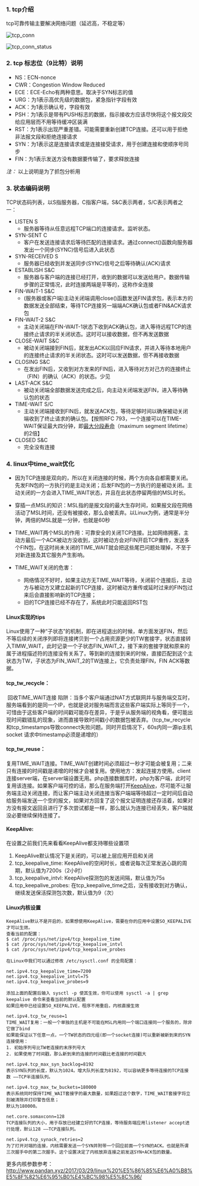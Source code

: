 ### 1. tcp介绍
tcp可靠传输主要解决网络问题（延迟高，不稳定等）

![tcp_conn](../images/tcp_conn.png)

![tcp_conn_status](../images/tcp_conn_status.png)

### 2. tcp 标志位（9比特）说明
- NS：ECN-nonce
- CWR：Congestion Window Reduced
- ECE：ECE-Echo有两种意思。取决于SYN标志的值
- URG：为1表示高优先级的数据包，紧急指针字段有效
- ACK：为1表示确认号，字段有效
- PSH：为1表示是带有PUSH标志的数据，指示接收方应该尽快将这个报文段交给应用层而不用等待缓冲区装满
- RST：为1表示出现严重差错。可能需要重新创建TCP连接。还可以用于拒绝非法报文段和拒绝连接请求
- SYN：为1表示这是连接请求或是连接接受请求，用于创建连接和使顺序号同步
- FIN：为1表示发送方没有数据要传输了，要求释放连接

*注：* 以上说明是为了抓包分析用

### 3. 状态编码说明
TCP状态码列表，以S指服务器，C指客户端，S&C表示两者，S/C表示两者之一：

- LISTEN S
  - 服务器等待从任意远程TCP端口的连接请求。监听状态。
- SYN-SENT C
  - 客户在发送连接请求后等待匹配的连接请求。通过connect()函数向服务器发出一个同步(SYNC)信号后进入此状态
- SYN-RECEIVED S
  - 服务器已经收到并发送同步(SYNC)信号之后等待确认(ACK)请求
- ESTABLISH S&C
  - 服务器与客户端的连接已经打开，收到的数据可以发送给用户。数据传输步骤的正常情况，此时连接两端是平等的，这称作全连接
- FIN-WAIT-1 S&C
  - (服务器或客户端)主动关闭端调用close()函数发送FIN请求包，表示本方的数据发送全部结束，等待TCP连接另一端端ACK确认包或者FIN&ACK请求包
- FIN-WAIT-2 S&C
  - 主动关闭端在FIN-WAIT-1状态下收到ACK确认包，进入等待远程TCP的连接终止请求的半关闭状态。这时可以接收数据，但不再发送数据
- CLOSE-WAIT S&C
  - 被动关闭端接到FIN后，就发出ACK以回应FIN请求，并进入等待本地用户的连接终止请求的半关闭状态。这时可以发送数据，但不再接收数据
- CLOSING S&C
  - 在发出FIN后，又收到对方发来的FIN后，进入等待对方对己方的连接终止（FIN）的确认（ACK）的状态。少见
- LAST-ACK S&C
  - 被动关闭端全部数据发送完成之后，向主动关闭端发送FIN，进入等待确认包的状态
- TIME-WAIT S/C
  - 主动关闭端接收到FIN后，就发送ACK包，等待足够时间以确保被动关闭端收到了终止请求的确认包。【按照RFC 793，一个连接可以在TIME-WAIT保证最大四分钟，即[最大分段寿命](https://zh.wikipedia.org/wiki/%E6%9C%80%E5%A4%A7%E5%88%86%E6%AE%B5%E5%AF%BF%E5%91%BD)（maximum segment lifetime）的2倍】
- CLOSED S&C
  - 完全没有连接

### 4. linux中time_wait优化

- 因为TCP连接是双向的，所以在关闭连接的时候，两个方向各自都需要关闭。先发FIN包的一方执行的是主动关闭；后发FIN包的一方执行的是被动关闭。主动关闭的一方会进入TIME_WAIT状态，并且在此状态停留两倍的MSL时长。

- 穿插一点MSL的知识：MSL指的是报文段的最大生存时间，如果报文段在网络活动了MSL时间，还没有被接收，那么会被丢弃。以Linux为例，通常是半分钟，两倍的MSL就是一分钟，也就是60秒

- TIME_WAIT两个MSL的作用：可靠安全的关闭TCP连接。比如网络拥塞，主动方最后一个ACK被动方没收到，这时被动方会对FIN开启TCP重传，发送多个FIN包，在这时尚未关闭的TIME_WAIT就会把这些尾巴问题处理掉，不至于对新连接及其它服务产生影响。

- TIME_WAIT关闭的危害：
  - 网络情况不好时，如果主动方无TIME_WAIT等待，关闭前个连接后，主动方与被动方又建立起新的TCP连接，这时被动方重传或延时过来的FIN包过来后会直接影响新的TCP连接；
  - 旧的TCP连接已经不存在了，系统此时只能返回RST包

####  Linux实现的tips
Linux使用了一种“子状态”的机制，即在进程退出的时候，单方面发送FIN，然后不等后续的关闭序列即将连接拷贝到一个占用资源更少的TW套接字，状态直接转入TIMW_WAIT，此时记录一个子状态FIN_WAIT_2，接下来的套接字就和原来的属于进程描述符的连接没有关系了。等到新的连接到来的时候，直接匹配到这个主状态为TW，子状态为FIN_WAIT_2的TW连接上，它负责处理FIN，FIN ACK等数据。

#### tcp_tw_recycle：
​	回收TIME_WAIT连接
​	陷阱：当多个客户端通过NAT方式联网并与服务端交互时，服务端看到的是同一个IP，也就是说对服务端而言这些客户端实际上等同于一个，可惜由于这些客户端的时间戳可能存在差异，于是乎从服务端的视角看，便可能出现时间戳错乱的现象，进而直接导致时间戳小的数据包被丢弃。（tcp_tw_recycle和tcp_timestamps导致connect失败问题。同时开启情况下，60s内同一源ip主机socket 请求中timestamp必须是递增的）

#### tcp_tw_reuse：
​	复用TIME_WAIT连接。TIME_WAIT创建时间必须超过一秒才可能会被复用；二来只有连接的时间戳是递增的时候才会被复用。
​	使用地方：发起连接方使用。client连接server端，在server端设置无用。php连接数据库时，php为客户端，此时可复用该连接。
​	如果客户端可控的话，那么在服务端打开[KeepAlive](http://en.wikipedia.org/wiki/HTTP_persistent_connection)，尽可能不让服务端主动关闭连接，而让客户端主动关闭连接
​	当客户端端等待超过一定时间后自动给服务端发送一个空的报文，如果对方回复了这个报文证明连接还存活着，如果对方没有报文返回且进行了多次尝试都是一样，那么就认为连接已经丢失，客户端就没必要继续保持连接了。

#### KeepAlive:
在设置之前我们先来看看KeepAlive都支持哪些设置项
1. KeepAlive默认情况下是关闭的，可以被上层应用开启和关闭
2. tcp_keepalive_time: KeepAlive的空闲时长，或者说每次正常发送心跳的周期，默认值为7200s（2小时）
3. tcp_keepalive_intvl: KeepAlive探测包的发送间隔，默认值为75s
4. tcp_keepalive_probes: 在tcp_keepalive_time之后，没有接收到对方确认，继续发送保活探测包次数，默认值为9（次）

#### Linux内核设置
```
KeepAlive默认不是开启的，如果想使用KeepAlive，需要在你的应用中设置SO_KEEPALIVE才可以生效。
查看当前的配置：
$ cat /proc/sys/net/ipv4/tcp_keepalive_time
$ cat /proc/sys/net/ipv4/tcp_keepalive_intvl
$ cat /proc/sys/net/ipv4/tcp_keepalive_probes 

在Linux中我们可以通过修改 /etc/sysctl.conf 的全局配置：

net.ipv4.tcp_keepalive_time=7200
net.ipv4.tcp_keepalive_intvl=75
net.ipv4.tcp_keepalive_probes=9 

添加上面的配置后输入 sysctl -p 使其生效，你可以使用 sysctl -a | grep keepalive 命令来查看当前的默认配置
如果应用中已经设置SO_KEEPALIVE，程序不用重启，内核直接生效

net.ipv4.tcp_tw_reuse=1
TIME_WAIT复用：一般一个单独的主机是不可能在MSL内用同一个端口连接同一个服务的，除非它做了bind
如果能保证以下任意一点，一个TW状态的四元组(即一个socket连接)可以重新被新到来的SYN连接使用：
1. 初始序列号比TW老连接的末序列号大
2. 如果使用了时间戳，那么新到来的连接的时间戳比老连接的时间戳大

net.ipv4.tcp_max_syn_backlog=8192
表示SYN队列的长度，默认为1024。增大队列长度为8192，可以容纳更多等待连接的TCP连接数 ——TCP半连接队列。

net.ipv4.tcp_max_tw_buckets=180000
表示系统同时保持TIME_WAIT套接字的最大数量，如果超过这个数字，TIME_WAIT套接字将立刻被清除并打印警告信息；
默认为180000。

net.core.somaxconn=128
TCP连接队列的大小，用于存放已经建立好的TCP连接，等待服务端应用listener accept进行处理，默认128 ——TCP连接队列。

net.ipv4.tcp_synack_retries=2
为了打开对端的连接，内核需要发送一个SYN并附带一个回应前面一个SYN的ACK。也就是所谓三次握手中的第二次握手。这个设置决定了内核放弃连接之前发送SYN+ACK包的数量。
```

更多内核参数参考：<http://www.pandan.xyz/2017/03/29/linux%20%E5%86%85%E6%A0%B8%E5%8F%82%E6%95%B0%E4%BC%98%E5%8C%96/>